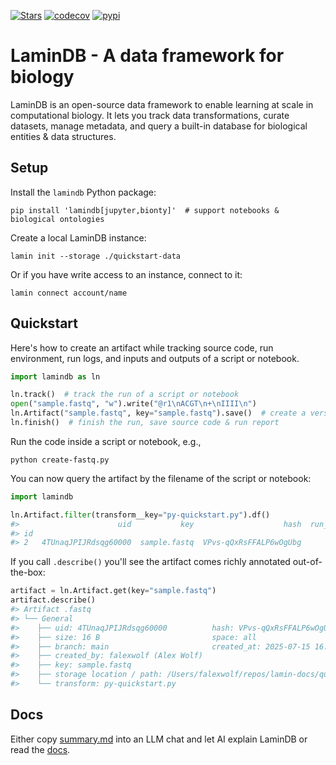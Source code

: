 [![Stars](https://img.shields.io/github/stars/laminlabs/lamindb?logo=GitHub&color=yellow)](https://github.com/laminlabs/lamindb)
[![codecov](https://codecov.io/gh/laminlabs/lamindb/branch/main/graph/badge.svg?token=VKMRJ7OWR3)](https://codecov.io/gh/laminlabs/lamindb)
[![pypi](https://img.shields.io/pypi/v/lamindb?color=blue&label=pypi%20package)](https://pypi.org/project/lamindb)

# LaminDB - A data framework for biology

LaminDB is an open-source data framework to enable learning at scale in computational biology.
It lets you track data transformations, curate datasets, manage metadata, and query a built-in database for biological entities & data structures.

## Setup

<!-- quick-setup-lamindb.md -->

Install the `lamindb` Python package:

```shell
pip install 'lamindb[jupyter,bionty]'  # support notebooks & biological ontologies
```

Create a local LaminDB instance:

```shell
lamin init --storage ./quickstart-data
```

Or if you have write access to an instance, connect to it:

```shell
lamin connect account/name
```

## Quickstart

<!-- py-quickstart.py -->

Here's how to create an artifact while tracking source code, run environment, run logs, and inputs and outputs of a script or notebook.

```python
import lamindb as ln

ln.track()  # track the run of a script or notebook
open("sample.fastq", "w").write("@r1\nACGT\n+\nIIII\n")
ln.Artifact("sample.fastq", key="sample.fastq").save()  # create a versioned artifact
ln.finish()  # finish the run, save source code & run report
```

Run the code inside a script or notebook, e.g.,

```shell
python create-fastq.py
```

You can now query the artifact by the filename of the script or notebook:

```python
import lamindb

ln.Artifact.filter(transform__key="py-quickstart.py").df()
#>                      uid           key                    hash  run_id
#> id
#> 2   4TUnaqJPIJRdsqg60000  sample.fastq  VPvs-qQxRsFFALP6wOgUbg       1
```

If you call `.describe()` you'll see the artifact comes richly annotated out-of-the-box:

```python
artifact = ln.Artifact.get(key="sample.fastq")
artifact.describe()
#> Artifact .fastq
#> └── General
#>    ├── uid: 4TUnaqJPIJRdsqg60000          hash: VPvs-qQxRsFFALP6wOgUbg
#>    ├── size: 16 B                         space: all
#>    ├── branch: main                       created_at: 2025-07-15 16:06:25
#>    ├── created_by: falexwolf (Alex Wolf)
#>    ├── key: sample.fastq
#>    ├── storage location / path: /Users/falexwolf/repos/lamin-docs/quickstart-data/.lamindb/4TUnaqJPIJRdsqg60000.fastq
#>    └── transform: py-quickstart.py
```

## Docs

Either copy [summary.md](https://docs.lamin.ai/summary.md) into an LLM chat and let AI explain LaminDB or read the [docs](https://docs.lamin.ai).
